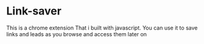# Link-saver
This is a chrome extension That i built with javascript.
You can use it to save links and leads as you browse and access them later on
